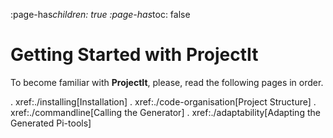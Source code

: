 


:page-has*children: true
:page-has*toc: false



# Getting Started with ProjectIt

To become familiar with **ProjectIt**, please, read the following pages in order.

. xref:./installing[Installation]
. xref:./code-organisation[Project Structure]
. xref:./commandline[Calling the Generator]
. xref:./adaptability[Adapting the Generated Pi-tools]
